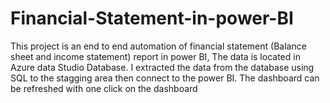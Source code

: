 # Financial-Statement-in-power-BI
This project is an end to end automation of financial statement (Balance sheet and income statement) report in power BI, The data is located in Azure data Studio Database.
I extracted the data from the database using SQL to the stagging area then connect to the power BI.
The dashboard can be refreshed with one click on the dashboard
